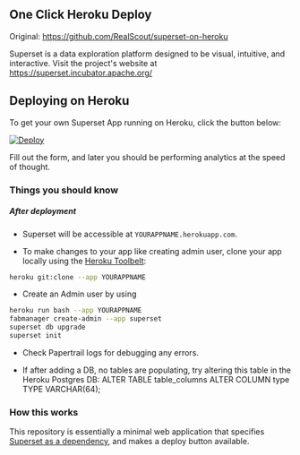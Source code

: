 ## One Click Heroku Deploy
Original: https://github.com/RealScout/superset-on-heroku

Superset is a data exploration platform designed to be visual, intuitive, and interactive. Visit the project's website at <https://superset.incubator.apache.org/>

## Deploying on Heroku

To get your own Superset App running on Heroku, click the button below:

[![Deploy](https://www.herokucdn.com/deploy/button.svg)](https://heroku.com/deploy?template=https://github.com/zintj/superset-on-heroku)

Fill out the form, and later you should be performing analytics at the speed of thought.

### Things you should know
##### After deployment

- Superset will be accessible at `YOURAPPNAME.herokuapp.com`.

- To make changes to your app like creating admin user, clone your app locally using the [Heroku Toolbelt](https://toolbelt.heroku.com/):

```sh
heroku git:clone --app YOURAPPNAME
```
- Create an Admin user by using

```sh
heroku run bash --app YOURAPPNAME
fabmanager create-admin --app superset
superset db upgrade
superset init
```

- Check Papertrail logs for debugging any errors.

- If after adding a DB, no tables are populating, try altering this table in the Heroku Postgres DB:
ALTER TABLE table_columns ALTER COLUMN type TYPE VARCHAR(64);

### How this works

This repository is essentially a minimal web application that specifies [Superset as a dependency](https://superset.incubator.apache.org/installation.html), and makes a deploy button available.
